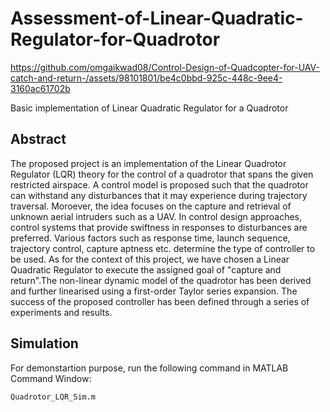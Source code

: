 # Assessment-of-Linear-Quadratic-Regulator-for-Quadrotor


https://github.com/omgaikwad08/Control-Design-of-Quadcopter-for-UAV-catch-and-return-/assets/98101801/be4c0bbd-925c-448c-9ee4-3160ac61702b


Basic implementation of Linear Quadratic Regulator for a Quadrotor

## Abstract

The proposed project is an implementation of the Linear Quadrotor Regulator (LQR) theory for the control of a quadrotor that spans the given restricted airspace. A control model is proposed such that the quadrotor can withstand any disturbances that it may experience during trajectory traversal. Moroever, the idea focuses on the capture and retrieval of unknown aerial intruders such as a UAV. In control design approaches, control systems that provide swiftness in responses to disturbances are preferred. Various factors such as response time, launch sequence, trajectory control, capture aptness etc. determine the type of controller to be used. As for the context of this project, we have chosen a Linear Quadratic Regulator to execute the assigned goal of "capture and return".The non-linear dynamic model of the quadrotor has been derived and further linearised using a first-order Taylor series expansion. The success of the proposed controller has been defined through a series of experiments and results.

## Simulation

For demonstartion purpose, run the following command in MATLAB Command Window:
```bash
Quadrotor_LQR_Sim.m
